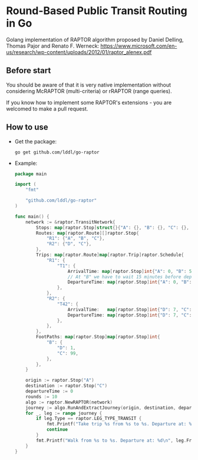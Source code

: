 # Round-Based Public Transit Routing in Go

Golang implementation of RAPTOR algorithm proposed by Daniel Delling, Thomas Pajor and Renato F. Werneck:
https://www.microsoft.com/en-us/research/wp-content/uploads/2012/01/raptor_alenex.pdf

## Before start

You should be aware of that it is very native implementation without considering McRAPTOR (multi-criteria) or rRAPTOR (range queries).

If you know how to implement some RAPTOR's extensions - you are welcomed to make a pull request.

## How to use

* Get the package:
    ```shell
    go get github.com/lddl/go-raptor
    ```

* Example:
    ```go
    package main

    import (
        "fmt"

        "github.com/lddl/go-raptor"
    )

    func main() {
        network := &raptor.TransitNetwork{
            Stops: map[raptor.Stop]struct{}{"A": {}, "B": {}, "C": {}, "D": {}},
            Routes: map[raptor.Route][]raptor.Stop{
                "R1": {"A", "B", "C"},
                "R2": {"D", "C"},
            },
            Trips: map[raptor.Route]map[raptor.Trip]raptor.Schedule{
                "R1": {
                    "T1": {
                        ArrivalTime: map[raptor.Stop]int{"A": 0, "B": 5, "C": 45},
                        // At "B" we have to wait 15 minutes before departing
                        DepartureTime: map[raptor.Stop]int{"A": 0, "B": 20, "C": 45},
                    },
                },
                "R2": {
                    "T42": {
                        ArrivalTime:   map[raptor.Stop]int{"D": 7, "C": 30},
                        DepartureTime: map[raptor.Stop]int{"D": 7, "C": 30},
                    },
                },
            },
            FootPaths: map[raptor.Stop]map[raptor.Stop]int{
                "B": {
                    "D": 1,
                    "C": 99,
                },
            },
        }

        origin := raptor.Stop("A")
        destination := raptor.Stop("C")
        departureTime := 0
        rounds := 10
        algo := raptor.NewRAPTOR(network)
        journey := algo.RunAndExtractJourney(origin, destination, departureTime, rounds)
        for _, leg := range journey {
            if leg.Type == raptor.LEG_TYPE_TRANSIT {
                fmt.Printf("Take trip %s from %s to %s. Departure at: %d\n", leg.Trip, leg.From, leg.To, leg.DepartureTime)
                continue
            }
            fmt.Printf("Walk from %s to %s. Departure at: %d\n", leg.From, leg.To, leg.DepartureTime)
        }
    }

    ```